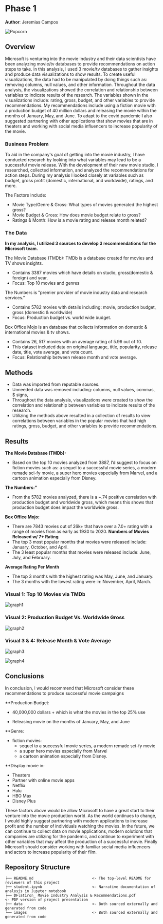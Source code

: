 # Phase 1 

**Author**: Jeremias Campos

![Popcorn](https://media.giphy.com/media/6pJNYBYSMFod2/giphy.gif)

## Overview

Microsoft is venturing into the movie industry and their data scientists have been analyzing movie/tv databases to provide recommendations on action steps to take. In this analysis, I used 3 movie/tv databases to gather insights and produce data visualizations to show results. To create useful visualizations, the data had to be manipulated by doing things such as: removing columns, null values, and other information. Throughout the data analysis, the visualizations showed the correlation and relationship between variables to indicate results of the research. The variables shown in the visualizations include: rating, gross, budget, and other variables to provide recommendations. My recommendations include using a fiction movie with a production budget of 40 million dollars and releasing the movie within the months of January, May, and June. To adapt to the covid pandemic I also suggested partnering with other applications that show movies that are in theaters and working with social media influencers to increase popularity of the movie. 


### Business Problem

To aid in the company's goal of getting into the movie industry, I have conducted research by looking into what variables may lead to be a successful movie release.  With the development of their new movie studio, I researched, collected information, and analyzed the recommendations for action steps. 
During my analysis I looked closely at variables such as budget, gross profit (domestic, international, and worldwide), ratings, and more. 

The Factors Include:
* Movie Type/Genre & Gross: What types of movies generated the highest gross?
* Movie Budget & Gross: How does movie budget relate to gross?
* Ratings & Month: How is a movie rating and release month related?


### The Data

**In my analysis, I utilized 3 sources to develop 3 recommendations for the Microsoft team.**

The Movie Database (TMDb): TMDb is a database created for movies and TV shows insights.
* Contains 3387 movies which have details on studio, gross(domestic & foreign) and year.
* Focus: Top 10 movies and genres 

The Numbers is "premier provider of movie industry data and research services.”
* Contains 5782 movies with details including: movie, production budget, gross (domestic & worldwide)
* Focus: Production budget vs. world wide budget.

Box Office Mojo is an database that collects information on domestic & international movies & tv shows. 
* Contains 26, 517 movies with an average rating of 5.99 out of 10. 
* This dataset included data on original language, title, popularity, release date, title, vote average, and vote count. 
* Focus: Relationship between release month and vote average.  


## Methods

* Data was imported from reputable sources.
* Unneeded data was removed including: columns, null values, commas, $ signs,  
* Throughout the data analysis, visualizations were created to show the correlation and relationship between variables to indicate results of the research.
* Utilizing the methods above resulted in a collection of results to view correlations between variables in the popular movies that had high ratings, gross, budget, and other variables to provide recommendations.


## Results

**The Movie Database (TMDb):**
* Based on the top 10 movies analyzed from 3887,  I’d suggest to focus on fiction movies such as: a sequel to a successful movie series, a modern remade sci-fy movie, a super hero movies especially from Marvel, and a cartoon animation especially from Disney.

**The Numbers:”**
* From the 5782 movies analyzed, there is a ~.74 positive correlation with production budget and worldwide gross, which means this shows that production budget does impact the worldwide gross.

**Box Office Mojo:** 
* There are 7843 movies out of 26k+ that have over a 7.0+ rating with a range of movies from as early as 1930 to 2020.
**Numbers of Movies Released w/ 7+ Rating**
* The top 3 most popular months that movies were released include: January, October, and April.
* The 3 least popular months that movies were released include: June, July, and February.

**Average Rating Per Month**
* The top 3 months with the highest rating was May, June, and January.
* The 3 months with the lowest rating were in: November, April, March.



### Visual 1: Top 10 Movies via TMDb
![graph1](./Images/Bar%20Graph%20Top%2010%20From%20TMDb.png)

### Visual 2: Production Budget Vs. Worldwide Gross

![graph2](./Images/Scatter%20Plot%20Budget%20vs%20Gross%20From%20The%20Numbers.png)

### Visual 3 & 4: Release Month & Vote Average

![graph3](./Images/Bar%20Graph%20From%20Box%20Office%20Mojo.png)


![graph4](./Images/Scatter%20Plot%20From%20Box%20Office%20Mojo.png)


## Conclusions

In conclusion, I would recommend that Microsoft consider these recommendations to produce successful movie campaigns

**Production Budget:
* 40,000,000 dollars + which is what the movies in the top 25% use 

* Releasing movie on the months of January, May, and June

**Genre:
* fiction movies: 
    * sequel to a successful movie series, a modern remade sci-fy movie
    * a super hero movies especially from Marvel
    * a cartoon animation especially from Disney.

**Display movie in:
* Theaters
* Partner with online movie apps 
* Netflix
* Hulu
* HBO Max
* Disney Plus

These factors above would be allow Microsoft to have a great start to their venture into the movie production world. As the world continues to change, I would highly suggest partnering with modern applications to increase profit and the number of individuals watching the movies. In the future, we can continue to collect data on movie applications, modern solutions that companies are utilizing for the pandemic, and continue to experiment with other variables that may affect the production of a successful movie. Finally Microsoft should consider working with familiar social media influencers and actors to increase popularity of their film.


## Repository Structure

```
├── README.md                           <- The top-level README for reviewers of this project
├── student.ipynb                       <- Narrative documentation of analysis in Jupyter notebook
├── DFlatiron_ Movie Industry Analysis & Recommendations.pdf         <- PDF version of project presentation
├── data                                <- Both sourced externally and generated from code
└── images                              <- Both sourced externally and generated from code
```
